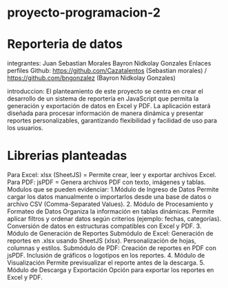# proyecto-programacion-2
# Reporteria de datos
integrantes: Juan Sebastian Morales Bayron Nidkolay Gonzales
Enlaces perfiles Github: https://github.com/Cazatalentos (Sebastian morales)  /  https://github.com/bngonzalez (Bayron Nidkolay Gonzales)


introduccion:
El planteamiento de este proyecto se centra en crear el desarrollo de un sistema de reportería en JavaScript que permita la generación y exportación de datos en Excel y PDF. La aplicación estará diseñada para procesar información de manera dinámica y presentar reportes personalizables, garantizando flexibilidad y facilidad de uso para los usuarios.
# Librerias planteadas
Para Excel:
xlsx (SheetJS) = Permite crear, leer y exportar archivos Excel.
 Para PDF:
jsPDF = Genera archivos PDF con texto, imágenes y tablas.
Modulos que se pueden evidenciar:
1.Módulo de Ingreso de Datos
Permite cargar los datos manualmente o importarlos desde una base de datos o archivo CSV (Comma-Separated Values).
2. Módulo de Procesamiento y Formateo de Datos
Organiza la información en tablas dinámicas.
Permite aplicar filtros y ordenar datos según criterios (ejemplo: fechas, categorías).
Conversión de datos en estructuras compatibles con Excel y PDF.
3. Módulo de Generación de Reportes
Submódulo de Excel:
Generación de reportes en .xlsx usando SheetJS (xlsx).
Personalización de hojas, columnas y estilos.
Submódulo de PDF:
Creación de reportes en PDF con jsPDF.
Inclusión de gráficos o logotipos en los reportes.
4. Módulo de Visualización
Permite previsualizar el reporte antes de la descarga.
5. Módulo de Descarga y Exportación
Opción para exportar los reportes en Excel y PDF.

